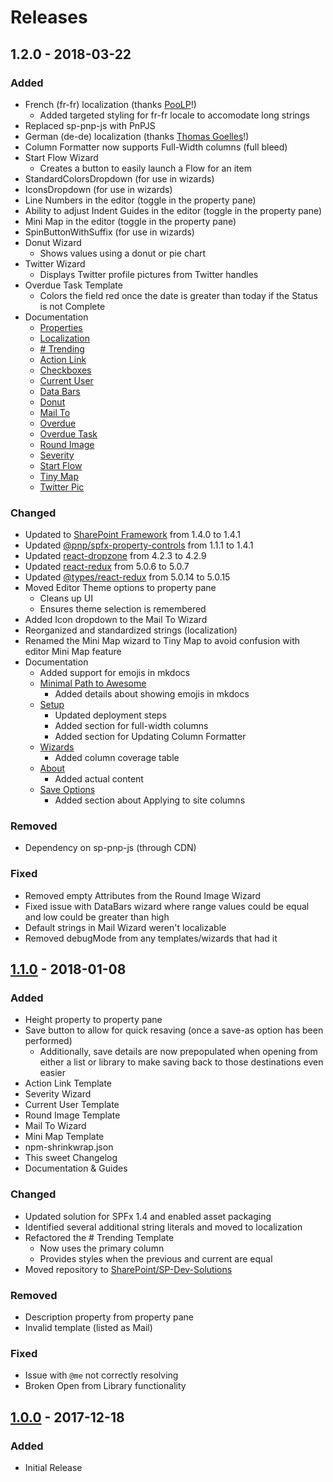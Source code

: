 # Releases
## 1.2.0 - 2018-03-22
### Added
- French (fr-fr) localization (thanks [PooLP](https://github.com/PooLP)!)
  - Added targeted styling for fr-fr locale to accomodate long strings
- Replaced sp-pnp-js with PnPJS
- German (de-de) localization (thanks [Thomas Goelles](https://github.com/thomyg)!)
- Column Formatter now supports Full-Width columns (full bleed)
- Start Flow Wizard
  - Creates a button to easily launch a Flow for an item
- StandardColorsDropdown (for use in wizards)
- IconsDropdown (for use in wizards)
- Line Numbers in the editor (toggle in the property pane)
- Ability to adjust Indent Guides in the editor (toggle in the property pane)
- Mini Map in the editor (toggle in the property pane)
- SpinButtonWithSuffix (for use in wizards)
- Donut Wizard
  - Shows values using a donut or pie chart
- Twitter Wizard
  - Displays Twitter profile pictures from Twitter handles
- Overdue Task Template
  - Colors the field red once the date is greater than today if the Status is not Complete
- Documentation
  - [Properties](./docs/documentation/docs/editor/properties.md)
  - [Localization](./docs/documentation/docs/about/localization.md)
  - [# Trending](./docs/documentation/docs/wizards/number-trending.md)
  - [Action Link](./docs/documentation/docs/wizards/action-link.md)
  - [Checkboxes](./docs/documentation/docs/wizards/checkboxes.md)
  - [Current User](./docs/documentation/docs/wizards/current-user.md)
  - [Data Bars](./docs/documentation/docs/wizards/data-bars.md)
  - [Donut](./docs/documentation/docs/wizards/donut.md)
  - [Mail To](./docs/documentation/docs/wizards/mail-to.md)
  - [Overdue](./docs/documentation/docs/wizards/overdue.md)
  - [Overdue Task](./docs/documentation/docs/wizards/overdue-task.md)
  - [Round Image](./docs/documentation/docs/wizards/round-image.md)
  - [Severity](./docs/documentation/docs/wizards/severity.md)
  - [Start Flow](./docs/documentation/docs/wizards/start-flow.md)
  - [Tiny Map](./docs/documentation/docs/wizards/tiny-map.md)
  - [Twitter Pic](./docs/documentation/docs/wizards/twitter-pic.md)

### Changed
- Updated to [SharePoint Framework](https://github.com/SharePoint/sp-dev-docs/wiki/Release-Notes-for-SPFx-Package-Version-1.4.1) from 1.4.0 to 1.4.1
- Updated [@pnp/spfx-property-controls](https://github.com/SharePoint/sp-dev-fx-property-controls/blob/master/CHANGELOG.md) from 1.1.1 to 1.4.1
- Updated [react-dropzone](https://react-dropzone.js.org/) from 4.2.3 to 4.2.9
- Updated [react-redux](https://github.com/reactjs/react-redux/releases) from 5.0.6 to 5.0.7
- Updated [@types/react-redux](https://github.com/DefinitelyTyped/DefinitelyTyped/tree/master/types/react-redux) from 5.0.14 to 5.0.15
- Moved Editor Theme options to property pane
  - Cleans up UI
  - Ensures theme selection is remembered
- Added Icon dropdown to the Mail To Wizard
- Reorganized and standardized strings (localization)
- Renamed the Mini Map wizard to Tiny Map to avoid confusion with editor Mini Map feature
- Documentation
  - Added support for emojis in mkdocs
  - [Minimal Path to Awesome](./docs/projectguides/mpa.md)
    - Added details about showing emojis in mkdocs
  - [Setup](./docs/documentation/docs/setup.md)
    - Updated deployment steps
    - Added section for full-width columns
    - Added section for Updating Column Formatter
  - [Wizards](./docs/documentation/docs/wizards/index.md)
    - Added column coverage table
  - [About](./docs/documentation/docs/about/index.md)
    - Added actual content
  - [Save Options](./docs/documentation/docs/editor/saving.md)
    - Added section about Applying to site columns

### Removed
- Dependency on sp-pnp-js (through CDN)

### Fixed
- Removed empty Attributes from the Round Image Wizard
- Fixed issue with DataBars wizard where range values could be equal and low could be greater than high
- Default strings in Mail Wizard weren't localizable
- Removed debugMode from any templates/wizards that had it

## [1.1.0] - 2018-01-08
### Added
- Height property to property pane
- Save button to allow for quick resaving (once a save-as option has been performed)
  - Additionally, save details are now prepopulated when opening from either a list or library to make saving back to those destinations even easier
- Action Link Template
- Severity Wizard
- Current User Template
- Round Image Template
- Mail To Wizard
- Mini Map Template
- npm-shrinkwrap.json
- This sweet Changelog
- Documentation & Guides

### Changed
- Updated solution for SPFx 1.4 and enabled asset packaging
- Identified several additional string literals and moved to localization
- Refactored the # Trending Template
  - Now uses the primary column
  - Provides styles when the previous and current are equal
- Moved repository to [SharePoint/SP-Dev-Solutions](https://github.com/SharePoint/sp-dev-solutions)

### Removed
- Description property from property pane
- Invalid template (listed as Mail)

### Fixed
- Issue with `@me` not correctly resolving
- Broken Open from Library functionality

## [1.0.0] - 2017-12-18
### Added
- Initial Release

[1.1.0]: https://github.com/SharePoint/sp-dev-solutions
[1.0.0]: https://github.com/thechriskent/ColumnFormatter